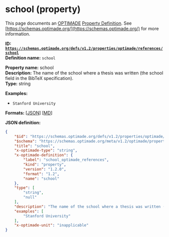 # school (property)

This page documents an [OPTIMADE](https://www.optimade.org/) [Property Definition](https://schemas.optimade.org/#definitions). See [https://schemas.optimade.org/](https://schemas.optimade.org/) for more information.

**ID: [`https://schemas.optimade.org/defs/v1.2/properties/optimade/references/school`](https://schemas.optimade.org/defs/v1.2/properties/optimade/references/school.md)**  
**Definition name:** `school`

**Property name:** school  
**Description:** The name of the school where a thesis was written (the school field in the BibTeX specification).  
**Type:** string  



**Examples:**

- `Stanford University`

**Formats:** [[JSON](school.json)] [[MD](school.md)]

**JSON definition:**

``` json
{
    "$id": "https://schemas.optimade.org/defs/v1.2/properties/optimade/references/school",
    "$schema": "https://schemas.optimade.org/meta/v1.2/optimade/property_definition.json",
    "title": "school",
    "x-optimade-type": "string",
    "x-optimade-definition": {
        "label": "school_optimade_references",
        "kind": "property",
        "version": "1.2.0",
        "format": "1.2",
        "name": "school"
    },
    "type": [
        "string",
        "null"
    ],
    "description": "The name of the school where a thesis was written (the school field in the BibTeX specification).",
    "examples": [
        "Stanford University"
    ],
    "x-optimade-unit": "inapplicable"
}
```